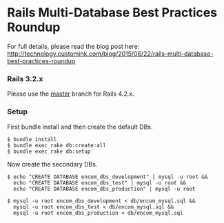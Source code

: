 
# Rails Multi-Database Best Practices Roundup

For full details, please read the blog post here: http://technology.customink.com/blog/2015/06/22/rails-multi-database-best-practices-roundup

### Rails 3.2.x

Please use the [master](https://github.com/customink/encom_dbs/tree/3-2-stable) branch for Rails 4.2.x.

### Setup

First bundle install and then create the default DBs.

```
$ bundle install
$ bundle exec rake db:create:all
$ bundle exec rake db:setup
```

Now create the secondary DBs.

```
$ echo "CREATE DATABASE encom_dbs_development" | mysql -u root &&
  echo "CREATE DATABASE encom_dbs_test" | mysql -u root &&
  echo "CREATE DATABASE encom_dbs_production" | mysql -u root

$ mysql -u root encom_dbs_development < db/encom_mysql.sql &&
  mysql -u root encom_dbs_test < db/encom_mysql.sql &&
  mysql -u root encom_dbs_production < db/encom_mysql.sql
```

